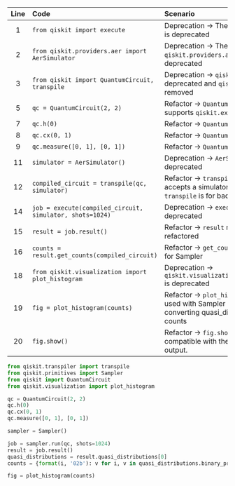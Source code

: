 | Line | Code | Scenario | Reference | Artifact | Refactoring |
| :--: | :--- | :------- | :-------: | :------- | :---------- |
| 1 | `from qiskit import execute` | Deprecation -> The `execute` function is deprecated | internal | `qiskit.execute` | `from qiskit.transpiler import transpile` |
| 2 | `from qiskit.providers.aer import AerSimulator` | Deprecation -> The `qiskit.providers.aer` module is deprecated | internal | `qiskit.providers.aer.AerSimulator` | `from qiskit.primitives import Sampler` |
| 3 | `from qiskit import QuantumCircuit, transpile` | Deprecation -> `qiskit.transpile` is deprecated and `qiskit.compiler` is removed | internal | `qiskit.transpile` | `from qiskit import QuantumCircuit` |
| 5 | `qc = QuantumCircuit(2, 2)` | Refactor -> `QuantumCircuit` no longer supports `qiskit.execute` | internal | `QuantumCircuit` | `qc = QuantumCircuit(2, 2)` |
| 7 | `qc.h(0)` | Refactor -> `QuantumCircuit.h` | internal | `QuantumCircuit.h` | `qc.h(0)` |
| 8 | `qc.cx(0, 1)` | Refactor -> `QuantumCircuit.cx` | internal | `QuantumCircuit.cx` | `qc.cx(0, 1)` |
| 9 | `qc.measure([0, 1], [0, 1])` | Refactor -> `QuantumCircuit.measure` | internal | `QuantumCircuit.measure` | `qc.measure([0, 1], [0, 1])` |
| 11 | `simulator = AerSimulator()` | Deprecation -> `AerSimulator` is deprecated | internal | `AerSimulator` | `simulator = Sampler()` |
| 12 | `compiled_circuit = transpile(qc, simulator)` | Refactor -> `transpile` no longer accepts a simulator as a backend. `transpile` is for backends only | internal | `transpile` | `sampler = Sampler()` |
| 14 | `job = execute(compiled_circuit, simulator, shots=1024)` | Deprecation -> `execute` function is deprecated | internal | `execute` | `job = sampler.run(qc, shots=1024)` |
| 15 | `result = job.result()` | Refactor -> `result` method is refactored | internal | `result` | `result = job.result()` |
| 16 | `counts = result.get_counts(compiled_circuit)` | Refactor -> `get_counts` is deprecated for Sampler | internal | `get_counts` | `quasi_distributions = result.quasi_distributions[0]` |
| 18 | `from qiskit.visualization import plot_histogram` | Deprecation -> `qiskit.visualization.plot_histogram` is deprecated | internal | `qiskit.visualization.plot_histogram` | `from qiskit.visualization import plot_histogram` |
| 19 | `fig = plot_histogram(counts)` | Refactor -> `plot_histogram` can be used with Sampler results by converting quasi_distributions to counts | internal | `plot_histogram` | `counts = {format(i, '02b'): v for i, v in quasi_distributions.binary_probabilities().items()}` |
| 20 | `fig.show()` | Refactor -> `fig.show()` is not directly compatible with the new Sampler output. | internal | `fig.show` | `fig = plot_histogram(counts)` |


```python
from qiskit.transpiler import transpile
from qiskit.primitives import Sampler
from qiskit import QuantumCircuit
from qiskit.visualization import plot_histogram

qc = QuantumCircuit(2, 2)
qc.h(0)
qc.cx(0, 1)
qc.measure([0, 1], [0, 1])

sampler = Sampler()

job = sampler.run(qc, shots=1024)
result = job.result()
quasi_distributions = result.quasi_distributions[0]
counts = {format(i, '02b'): v for i, v in quasi_distributions.binary_probabilities().items()}

fig = plot_histogram(counts)
```
